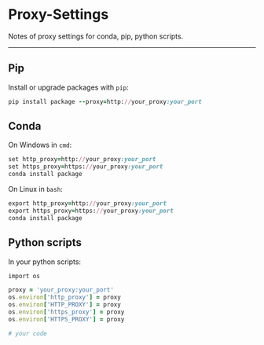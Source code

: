 # Proxy-Settings
Notes of proxy settings for conda, pip, python scripts.

---------------------

## Pip
Install or upgrade packages with `pip`:
```ruby
pip install package --proxy=http://your_proxy:your_port
```

## Conda
On Windows in `cmd`:
```ruby
set http_proxy=http://your_proxy:your_port
set https_proxy=https://your_proxy:your_port
conda install package
```

On Linux in `bash`:
```ruby
export http_proxy=http://your_proxy:your_port
export https_proxy=https://your_proxy:your_port
conda install package
```

## Python scripts
In your python scripts:
```ruby
import os

proxy = 'your_proxy:your_port'
os.environ['http_proxy'] = proxy
os.environ['HTTP_PROXY'] = proxy
os.environ['https_proxy'] = proxy
os.environ['HTTPS_PROXY'] = proxy

# your code
```
